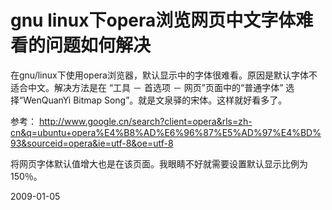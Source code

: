 # gnu linux下opera浏览网页中文字体难看的问题如何解决

在gnu/linux下使用opera浏览器，默认显示中的字体很难看。原因是默认字体不适合中文。解决方法是在 “工具 － 首选项 － 网页”页面中的“普通字体”
选择“WenQuanYi Bitmap Song”。就是文泉驿的宋体。这样就好看多了。

参考： http://www.google.cn/search?client=opera&rls=zh-cn&q=ubuntu+opera%E4%B8%AD%E6%96%87%E5%AD%97%E4%BD%93&sourceid=opera&ie=utf-8&oe=utf-8

将网页字体默认值增大也是在该页面。我眼睛不好就需要设置默认显示比例为150％。

2009-01-05